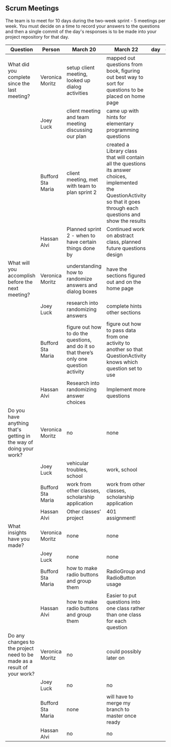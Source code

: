 ## Scrum Meetings
The team is to meet for 10 days during the two-week sprint - 5 meetings per week. You must decide on a time to record your answers to the questions and then a single commit of the day's responses is to be made into your project repository for that day.

Question | Person | March 20 | March 22 | day | day | day | day | day |day | day | day |
------------|---------------------------------------------------------------------|-----|-----|-----|-----|-----|-----|-----|----|-----|-----|                                                              
| What did you complete since the last meeting? | Veronica Moritz | setup client meeting, looked up dialog activities | mapped out questions from book, figuring out best way to sort for questions to be placed on home page
|            | Joey Luck | client meeting and team meeting discussing our plan | came up with hints for elementary programming questions
|            | Bufford Sta Maria | client meeting, met with team to plan sprint 2 | created a Library class that will contain all the questions its answer choices, implemented the QuestionActivity so that it goes through each questions and show the results
|            | Hassan Alvi | Planned sprint 2 - when to have certain things done by | Continued work on abstract class, planned future questions design
| What will you accomplish before the next meeting? | Veronica Moritz | understanding how to randomize answers and dialog boxes | have the sections figured out and on the home page
|            | Joey Luck | research into randomizing answers | complete hints other sections
|            | Bufford Sta Maria | figure out how to do the questions, and do it so that there’s only one question activity | figure out how to pass data from one activity to another so that QuestionActivity knows which question set to use
|            | Hassan Alvi | Research into randomizing answer choices | Implement more questions
| Do you have anything that's getting in the way of doing your work? | Veronica Moritz | no | none
|            | Joey Luck | vehicular troubles, school | work, school
|            | Bufford Sta Maria | work from other classes, scholarship application | work from other classes, scholarship application
|            | Hassan Alvi | Other classes’ project | 401 assignment!
| What insights have you made? | Veronica Moritz | none | none
|            | Joey Luck | none | none
|            | Bufford Sta Maria | how to make radio buttons and group them | RadioGroup and RadioButton usage
|            | Hassan Alvi | how to make radio buttons and group them | Easier to put questions into one class rather than one class for each question
| Do any changes to the project need to be made as a result of your work? | Veronica Moritz | no | could possibly later on
|            | Joey Luck | no | no
|            | Bufford Sta Maria | none | will have to merge my branch to master once ready
|            | Hassan Alvi | no | no
